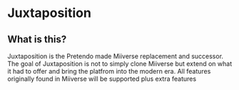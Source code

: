 # Juxtaposition

## What is this?
Juxtaposition is the Pretendo made Miiverse replacement and successor. The goal of Juxtaposition is not to simply clone Miiverse but extend on what it had to offer and bring the platfrom into the modern era. All features originally found in Miiverse will be supported plus extra features
